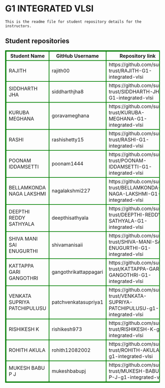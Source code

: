 # G1 INTEGRATED VLSI
    This is the readme file for student repository details for the instructors.
## Student repositories 
<table style="border : 2px solid green; width:100%;">
<tr >
<th style="border : 2px solid green;">Student Name</th>
<th style="border : 2px solid green;">GitHub Username</th>
<th style="border : 2px solid green;">Repository link</th>
</tr>
<tr style="border : 2px solid green;">
<td style="border : 2px solid green;">RAJITH</td> 

<td style="border : 2px solid green;">rajith00</td> 

<td style="border : 2px solid green;">https://github.com/sure-trust/RAJITH-G1-integrated-vlsi</td> 
</tr>

<tr style="border : 2px solid green;">
<td style="border : 2px solid green;">SIDDHARTH JHA</td> 

<td style="border : 2px solid green;">siddharthjha8</td> 

<td style="border : 2px solid green;">https://github.com/sure-trust/SIDDHARTH-JHA-G1-integrated-vlsi</td> 
</tr>

<tr style="border : 2px solid green;">
<td style="border : 2px solid green;">KURUBA MEGHANA</td> 

<td style="border : 2px solid green;">goravameghana</td> 

<td style="border : 2px solid green;">https://github.com/sure-trust/KURUBA-MEGHANA-G1-integrated-vlsi</td> 
</tr>

<tr style="border : 2px solid green;">
<td style="border : 2px solid green;">RASHI</td> 

<td style="border : 2px solid green;">rashishetty15</td> 

<td style="border : 2px solid green;">https://github.com/sure-trust/RASHI-G1-integrated-vlsi</td> 
</tr>

<tr style="border : 2px solid green;">
<td style="border : 2px solid green;">POONAM IDDAMSETTI</td> 

<td style="border : 2px solid green;">poonam1444</td> 

<td style="border : 2px solid green;">https://github.com/sure-trust/POONAM-IDDAMSETTI-G1-integrated-vlsi</td> 
</tr>

<tr style="border : 2px solid green;">
<td style="border : 2px solid green;">BELLAMKONDA NAGA LAKSHMI</td> 

<td style="border : 2px solid green;">nagalakshmi227</td> 

<td style="border : 2px solid green;">https://github.com/sure-trust/BELLAMKONDA-NAGA-LAKSHMI-G1-integrated-vlsi</td> 
</tr>

<tr style="border : 2px solid green;">
<td style="border : 2px solid green;">DEEPTHI REDDY SATHYALA</td> 

<td style="border : 2px solid green;">deepthisathyala</td> 

<td style="border : 2px solid green;">https://github.com/sure-trust/DEEPTHI-REDDY-SATHYALA-G1-integrated-vlsi</td> 
</tr>

<tr style="border : 2px solid green;">
<td style="border : 2px solid green;">SHIVA MANI SAI ENUGURTHI</td> 

<td style="border : 2px solid green;">shivamanisaii</td> 

<td style="border : 2px solid green;">https://github.com/sure-trust/SHIVA-MANI-SAI-ENUGURTHI-G1-integrated-vlsi</td> 
</tr>

<tr style="border : 2px solid green;">
<td style="border : 2px solid green;">KATTAPPA GARI GANGOTHRI</td> 

<td style="border : 2px solid green;">gangothrikattappagari</td> 

<td style="border : 2px solid green;">https://github.com/sure-trust/KATTAPPA-GARI-GANGOTHRI-G1-integrated-vlsi</td> 
</tr>

<tr style="border : 2px solid green;">
<td style="border : 2px solid green;">VENKATA SUPRIYA PATCHIPULUSU</td> 

<td style="border : 2px solid green;">patchvenkatasupriya1</td> 

<td style="border : 2px solid green;">https://github.com/sure-trust/VENKATA-SUPRIYA-PATCHIPULUSU-g1-integrated-vlsi</td> 
</tr>

<tr style="border : 2px solid green;">
<td style="border : 2px solid green;">RISHIKESH K</td> 

<td style="border : 2px solid green;">rishikesh973</td> 

<td style="border : 2px solid green;">https://github.com/sure-trust/RISHIKESH-K-g1-integrated-vlsi</td> 
</tr>

<tr style="border : 2px solid green;">
<td style="border : 2px solid green;">ROHITH AKULA</td> 

<td style="border : 2px solid green;">rohith12082002</td> 

<td style="border : 2px solid green;">https://github.com/sure-trust/ROHITH-AKULA-g1-integrated-vlsi</td> 
</tr>

<tr style="border : 2px solid green;">
<td style="border : 2px solid green;">MUKESH BABU P J</td> 

<td style="border : 2px solid green;">mukeshbabupj</td> 

<td style="border : 2px solid green;">https://github.com/sure-trust/MUKESH-BABU-P-J-g1-integrated-vlsi</td> 
</tr>
